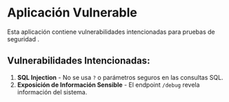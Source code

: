 # Aplicación Vulnerable

Esta aplicación contiene vulnerabilidades intencionadas para pruebas de seguridad .

## Vulnerabilidades Intencionadas:
1. **SQL Injection** - No se usa `?` o parámetros seguros en las consultas SQL.
2. **Exposición de Información Sensible** - El endpoint `/debug` revela información del sistema.
